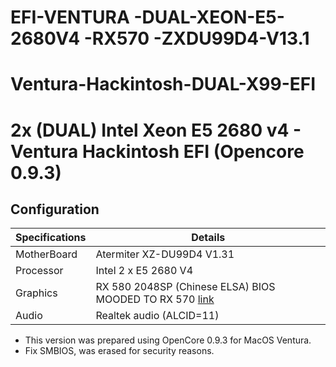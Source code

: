 # EFI-VENTURA    -DUAL-XEON-E5-2680V4   -RX570     -ZXDU99D4-V13.1


# Ventura-Hackintosh-DUAL-X99-EFI

# 2x (DUAL) Intel Xeon E5 2680 v4 - Ventura Hackintosh EFI (Opencore 0.9.3)
## Configuration

| Specifications | Details                                                  |
| ------------------- | ------------------------------------------- |
| MotherBoard     | Atermiter XZ-DU99D4 V1.31     					|
| Processor           | Intel 2 x E5 2680 V4   		    |
| Graphics | RX 580 2048SP (Chinese ELSA) BIOS MOODED TO RX 570  [link](https://github.com/jwagnervaz/ELSA-RX-580-SP-BIOS-MOD)           |
| Audio          | Realtek audio (ALCID=11)            |

- This version was prepared using OpenCore 0.9.3 for MacOS Ventura.
- Fix SMBIOS, was erased for security reasons.
